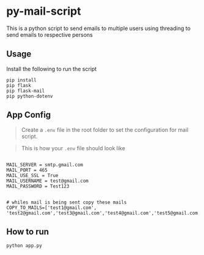 # py-mail-script
This is a python script to send emails to multiple users using threading to send emails to respective persons 

## Usage
Install the following to run the script

```
pip install 
pip flask 
pip flask-mail 
pip python-dotenv
```

## App Config
> Create a ```.env``` file in the root folder to set the configuration for mail script.

> This is how your ```.env``` file should look like
``` APP_SECRET = 'Generate random characters for your application'

MAIL_SERVER = smtp.gmail.com
MAIL_PORT = 465
MAIL_USE_SSL = True
MAIL_USERNAME = test@gmail.com
MAIL_PASSWORD = Test123


# whiles mail is being sent copy these mails
COPY_TO_MAILS=['test1@gmail.com', 'test2@gmail.com','test3@gmail.com','test4@gmail.com','test5@gmail.com']
```

## How to run
```python app.py```

